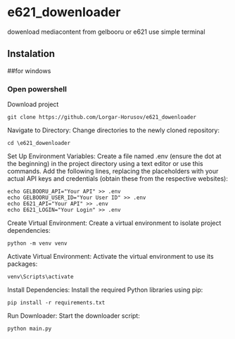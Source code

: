 # e621_dowenloader
dowenload mediacontent from gelbooru or e621 use simple terminal
## Instalation 

##for windows
### Open powershell

Download project
```
git clone https://github.com/Lorgar-Horusov/e621_dowenloader
```

Navigate to Directory: Change directories to the newly cloned repository:
```
cd \e621_dowenloader
```

Set Up Environment Variables: Create a file named .env (ensure the dot at the beginning) in the project directory using a text editor or use this commands. Add the following lines, replacing the placeholders with your actual API keys and credentials (obtain these from the respective websites):
```
echo GELBOORU_API="Your API" >> .env
echo GELBOORU_USER_ID="Your User ID" >> .env
echo E621_API="Your API" >> .env
echo E621_LOGIN="Your Login" >> .env
```

Create Virtual Environment: Create a virtual environment to isolate project dependencies:
```
python -m venv venv
```

Activate Virtual Environment: Activate the virtual environment to use its packages:
```
venv\Scripts\activate
```

Install Dependencies: Install the required Python libraries using pip:
```
pip install -r requirements.txt
```

Run Downloader: Start the downloader script:
```
python main.py
```

